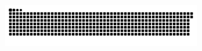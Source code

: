 <picture>
  <source media="(prefers-color-scheme: dark)" srcset="https://raw.githubusercontent.com/yusirmax/yusirmax/output/github-contribution-grid-snake-dark.svg">
  <source media="(prefers-color-scheme: light)" srcset="https://raw.githubusercontent.com/yusirmax/yusirmax/output/github-contribution-grid-snake.svg">
  <img alt="github contribution grid snake animation" src="https://raw.githubusercontent.com/yusirmax/yusirmax/output/github-contribution-grid-snake.svg">
</picture>
